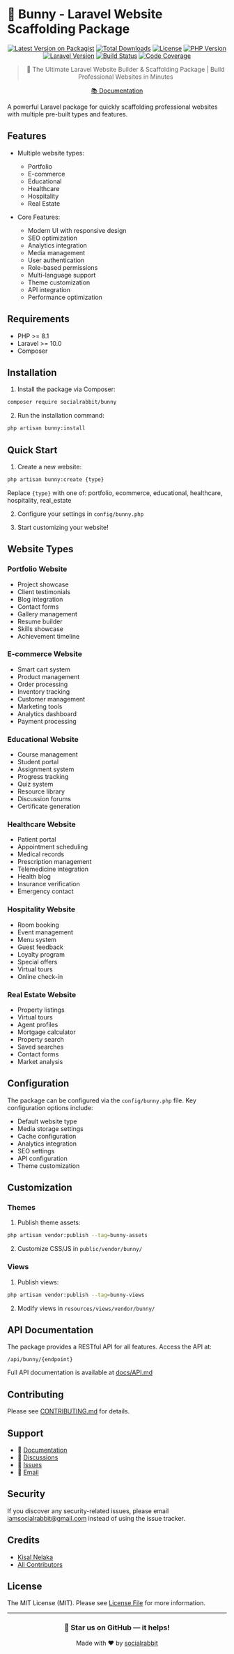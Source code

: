 # 🐰 Bunny - Laravel Website Scaffolding Package

<div align="center">

[![Latest Version on Packagist](https://img.shields.io/packagist/v/socialrabbit/bunny.svg?style=flat-square)](https://packagist.org/packages/socialrabbit/bunny)
[![Total Downloads](https://img.shields.io/packagist/dt/socialrabbit/bunny.svg?style=flat-square)](https://packagist.org/packages/socialrabbit/bunny)
[![License](https://img.shields.io/packagist/l/socialrabbit/bunny.svg?style=flat-square)](https://packagist.org/packages/socialrabbit/bunny)
[![PHP Version](https://img.shields.io/packagist/php-v/socialrabbit/bunny.svg?style=flat-square)](https://packagist.org/packages/socialrabbit/bunny)
[![Laravel Version](https://img.shields.io/packagist/dependency-v/socialrabbit/bunny/illuminate/support.svg?style=flat-square)](https://packagist.org/packages/socialrabbit/bunny)
[![Build Status](https://img.shields.io/github/workflow/status/socialrabbit/bunny/tests?label=tests&branch=main&style=flat-square)](https://github.com/socialrabbit/bunny/actions)
[![Code Coverage](https://img.shields.io/codecov/c/github/socialrabbit/bunny.svg?style=flat-square)](https://codecov.io/gh/socialrabbit/bunny)

> 🚀 The Ultimate Laravel Website Builder & Scaffolding Package | Build Professional Websites in Minutes

[📚 Documentation](https://github.com/socialrabbit/bunny/tree/main/docs)

</div>

A powerful Laravel package for quickly scaffolding professional websites with multiple pre-built types and features.

## Features

- Multiple website types:
  - Portfolio
  - E-commerce
  - Educational
  - Healthcare
  - Hospitality
  - Real Estate

- Core Features:
  - Modern UI with responsive design
  - SEO optimization
  - Analytics integration
  - Media management
  - User authentication
  - Role-based permissions
  - Multi-language support
  - Theme customization
  - API integration
  - Performance optimization

## Requirements

- PHP >= 8.1
- Laravel >= 10.0
- Composer

## Installation

1. Install the package via Composer:
```bash
composer require socialrabbit/bunny
```

2. Run the installation command:
```bash
php artisan bunny:install
```

## Quick Start

1. Create a new website:
```bash
php artisan bunny:create {type}
```
Replace `{type}` with one of: portfolio, ecommerce, educational, healthcare, hospitality, real_estate

2. Configure your settings in `config/bunny.php`

3. Start customizing your website!

## Website Types

### Portfolio Website
- Project showcase
- Client testimonials
- Blog integration
- Contact forms
- Gallery management
- Resume builder
- Skills showcase
- Achievement timeline

### E-commerce Website
- Smart cart system
- Product management
- Order processing
- Inventory tracking
- Customer management
- Marketing tools
- Analytics dashboard
- Payment processing

### Educational Website
- Course management
- Student portal
- Assignment system
- Progress tracking
- Quiz system
- Resource library
- Discussion forums
- Certificate generation

### Healthcare Website
- Patient portal
- Appointment scheduling
- Medical records
- Prescription management
- Telemedicine integration
- Health blog
- Insurance verification
- Emergency contact

### Hospitality Website
- Room booking
- Event management
- Menu system
- Guest feedback
- Loyalty program
- Special offers
- Virtual tours
- Online check-in

### Real Estate Website
- Property listings
- Virtual tours
- Agent profiles
- Mortgage calculator
- Property search
- Saved searches
- Contact forms
- Market analysis

## Configuration

The package can be configured via the `config/bunny.php` file. Key configuration options include:

- Default website type
- Media storage settings
- Cache configuration
- Analytics integration
- SEO settings
- API configuration
- Theme customization

## Customization

### Themes
1. Publish theme assets:
```bash
php artisan vendor:publish --tag=bunny-assets
```

2. Customize CSS/JS in `public/vendor/bunny/`

### Views
1. Publish views:
```bash
php artisan vendor:publish --tag=bunny-views
```

2. Modify views in `resources/views/vendor/bunny/`

## API Documentation

The package provides a RESTful API for all features. Access the API at:
```
/api/bunny/{endpoint}
```

Full API documentation is available at [docs/API.md](docs/API.md)

## Contributing

Please see [CONTRIBUTING.md](CONTRIBUTING.md) for details.

## Support

- 📖 [Documentation](https://github.com/socialrabbit/bunny/tree/main/docs)
- 💭 [Discussions](https://github.com/socialrabbit/bunny/discussions)
- 🐛 [Issues](https://github.com/socialrabbit/bunny/issues)
- 📧 [Email](mailto:iamsocialrabbit@gmail.com)

## Security

If you discover any security-related issues, please email iamsocialrabbit@gmail.com instead of using the issue tracker.

## Credits

- [Kisal Nelaka](https://github.com/kisalnelaka)
- [All Contributors](../../contributors)

## License

The MIT License (MIT). Please see [License File](LICENSE.md) for more information.

---

<div align="center">

### 🌟 Star us on GitHub — it helps!

Made with ❤️ by [socialrabbit](https://github.com/socialrabbit)
</div>